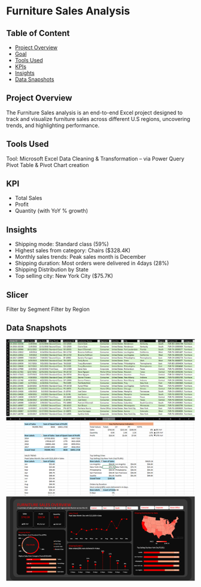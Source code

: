 # Furniture Sales Analysis

## Table of Content
- [Project Overview](#project-overview)
- [Goal](#goal)
- [Tools Used](#tools-used)
- [KPIs](#kpis)  
- [Insights](#insights)
- [Data Snapshots](#data-snapshots)

## Project Overview
The Furniture Sales analysis is an end-to-end Excel project designed to track and visualize furniture sales across different U.S regions,
uncovering trends, and highlighting performance.


## Tools Used
Tool: Microsoft Excel
Data Cleaning & Transformation – via Power Query
Pivot Table & Pivot Chart creation

## KPI
- Total Sales
- Profit
- Quantity (with YoY % growth)

## Insights
- Shipping mode: Standard class (59%)
- Highest sales from category: Chairs ($328.4K)
- Monthly sales trends: Peak sales month is December
- Shipping duration: Most orders were delivered in 4days (28%)
- Shipping Distribution by State
- Top selling city: New York City ($75.7K)

  
## Slicer
Filter by Segment
Filter by Region

## Data Snapshots
![Dataset](https://github.com/Ola-ykay/Furniture_Sales_Analysis/blob/main/furniture-dataset.png)
![Calculation](https://github.com/Ola-ykay/Furniture_Sales_Analysis/blob/main/furniture-calc.png)
![Dashboard](https://github.com/Ola-ykay/Furniture_Sales_Analysis/blob/main/furniture-dashboard.png)
